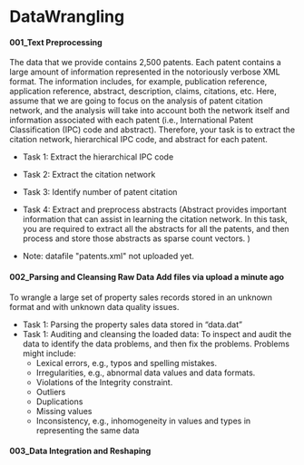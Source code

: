 # DataWrangling

#### 001_Text Preprocessing
The data that we provide contains 2,500 patents. Each patent contains a large amount of information represented in the notoriously verbose XML format. The information includes, for example, publication reference, application reference, abstract, description, claims, citations, etc. Here, assume that we are going to focus on the analysis of patent citation network, and the analysis will take into account both the network itself and information associated with each patent (i.e., International Patent Classification (IPC) code and abstract). Therefore, your task is to extract the citation network, hierarchical IPC code, and abstract for each patent.
* Task 1: Extract the hierarchical IPC code
* Task 2: Extract the citation network
* Task 3: Identify number of patent citation
* Task 4: Extract and preprocess abstracts (Abstract provides important information that can assist in learning the citation network. In this task, you are required to extract all the abstracts for all the patents, and then process and store those abstracts as sparse count vectors. )

* Note: datafile "patents.xml" not uploaded yet.


#### 002_Parsing and Cleansing Raw Data	Add files via upload	a minute ago
To wrangle a large set of property sales records stored in an unknown format and with unknown data quality issues.
* Task 1: Parsing the property sales data stored in “data.dat”
* Task 1: Auditing and cleansing the loaded data: 
To inspect and audit the data to identify the data problems, and then fix the problems. 
Problems might include:
  * Lexical errors, e.g., typos and spelling mistakes.
  * Irregularities, e.g., abnormal data values and data formats.
  * Violations of the Integrity constraint.
  * Outliers
  * Duplications
  * Missing values
  * Inconsistency, e.g., inhomogeneity in values and types in representing the same data

#### 003_Data Integration and Reshaping
